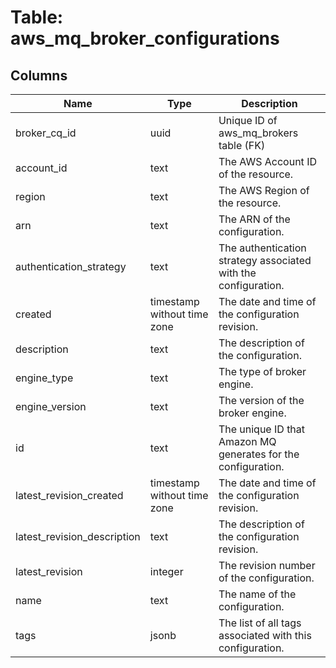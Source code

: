 
# Table: aws_mq_broker_configurations

## Columns
| Name        | Type           | Description  |
| ------------- | ------------- | -----  |
|broker_cq_id|uuid|Unique ID of aws_mq_brokers table (FK)|
|account_id|text|The AWS Account ID of the resource.|
|region|text|The AWS Region of the resource.|
|arn|text|The ARN of the configuration.|
|authentication_strategy|text|The authentication strategy associated with the configuration.|
|created|timestamp without time zone|The date and time of the configuration revision.|
|description|text|The description of the configuration.|
|engine_type|text|The type of broker engine.|
|engine_version|text|The version of the broker engine.|
|id|text|The unique ID that Amazon MQ generates for the configuration.|
|latest_revision_created|timestamp without time zone|The date and time of the configuration revision.|
|latest_revision_description|text|The description of the configuration revision.|
|latest_revision|integer|The revision number of the configuration.|
|name|text|The name of the configuration.|
|tags|jsonb|The list of all tags associated with this configuration.|
